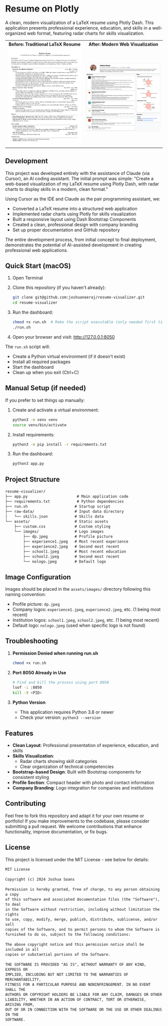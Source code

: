 # Resume on Plotly

A clean, modern visualization of a LaTeX resume using Plotly Dash. This application presents professional experience, education, and skills in a well-organized web format, featuring radar charts for skills visualization.

<table style="border-collapse: collapse;">
<tr>
<th width="50%" style="border: none;">Before: Traditional LaTeX Resume</th>
<th width="50%" style="border: none;">After: Modern Web Visualization</th>
</tr>
<tr>
<td width="50%"><img src="assets/docs/resume-before.png" alt="Traditional LaTeX Resume" width="100%"/></td>
<td width="50%"><img src="assets/docs/resume-after.png" alt="Modern Resume Visualization" width="100%"/></td>
</tr>
</table>

## Development

This project was developed entirely with the assistance of Claude (via Cursor), an AI coding assistant. The initial prompt was simple: "Create a web-based visualization of my LaTeX resume using Plotly Dash, with radar charts to display skills in a modern, clean format."

Using Cursor as the IDE and Claude as the pair programming assistant, we:
- Converted a LaTeX resume into a structured web application
- Implemented radar charts using Plotly for skills visualization
- Built a responsive layout using Dash Bootstrap Components
- Created a clean, professional design with company branding
- Set up proper documentation and GitHub repository

The entire development process, from initial concept to final deployment, demonstrates the potential of AI-assisted development in creating professional web applications.

## Quick Start (macOS)

1. Open Terminal
2. Clone this repository (if you haven't already):
   ```bash
   git clone git@github.com:joshuaneeraj/resume-visualizer.git
   cd resume-visualizer
   ```

3. Run the dashboard:
   ```bash
   chmod +x run.sh  # Make the script executable (only needed first time)
   ./run.sh
   ```

4. Open your browser and visit: http://127.0.0.1:8050

The `run.sh` script will:
- Create a Python virtual environment (if it doesn't exist)
- Install all required packages
- Start the dashboard
- Clean up when you exit (Ctrl+C)

## Manual Setup (if needed)

If you prefer to set things up manually:

1. Create and activate a virtual environment:
   ```bash
   python3 -m venv venv
   source venv/bin/activate
   ```

2. Install requirements:
   ```bash
   python3 -m pip install -r requirements.txt
   ```

3. Run the dashboard:
   ```bash
   python3 app.py
   ```

## Project Structure

```
resume-visualizer/
├── app.py                      # Main application code
├── requirements.txt            # Python dependencies
├── run.sh                     # Startup script
├── raw-data/                  # Input data directory
│   └── skills.json            # Skills data
└── assets/                    # Static assets
    ├── custom.css             # Custom styling
    └── images/                # Logo images
        ├── dp.jpeg            # Profile picture
        ├── experience1.jpeg   # Most recent experience
        ├── experience2.jpeg   # Second most recent
        ├── school1.jpeg       # Most recent education
        ├── school2.jpeg       # Second most recent
        └── nologo.jpeg        # Default logo
```

## Image Configuration

Images should be placed in the `assets/images/` directory following this naming convention:
- Profile picture: `dp.jpeg`
- Company logos: `experience1.jpeg`, `experience2.jpeg`, etc. (1 being most recent)
- Institution logos: `school1.jpeg`, `school2.jpeg`, etc. (1 being most recent)
- Default logo: `nologo.jpeg` (used when specific logo is not found)

## Troubleshooting

1. **Permission Denied when running run.sh**
   ```bash
   chmod +x run.sh
   ```

2. **Port 8050 Already in Use**
   ```bash
   # Find and kill the process using port 8050
   lsof -i :8050
   kill -9 <PID>
   ```

3. **Python Version**
   - This application requires Python 3.8 or newer
   - Check your version: `python3 --version`

## Features

- **Clean Layout**: Professional presentation of experience, education, and skills
- **Skills Visualization**: 
  - Radar charts showing skill categories
  - Clear organization of technical competencies
- **Bootstrap-based Design**: Built with Bootstrap components for consistent styling
- **Profile Section**: Compact header with photo and contact information
- **Company Branding**: Logo integration for companies and institutions

## Contributing

Feel free to fork this repository and adapt it for your own resume or portfolio! If you make improvements to the codebase, please consider submitting a pull request. We welcome contributions that enhance functionality, improve documentation, or fix bugs.

## License

This project is licensed under the MIT License - see below for details:

```
MIT License

Copyright (c) 2024 Joshua Soans

Permission is hereby granted, free of charge, to any person obtaining a copy
of this software and associated documentation files (the "Software"), to deal
in the Software without restriction, including without limitation the rights
to use, copy, modify, merge, publish, distribute, sublicense, and/or sell
copies of the Software, and to permit persons to whom the Software is
furnished to do so, subject to the following conditions:

The above copyright notice and this permission notice shall be included in all
copies or substantial portions of the Software.

THE SOFTWARE IS PROVIDED "AS IS", WITHOUT WARRANTY OF ANY KIND, EXPRESS OR
IMPLIED, INCLUDING BUT NOT LIMITED TO THE WARRANTIES OF MERCHANTABILITY,
FITNESS FOR A PARTICULAR PURPOSE AND NONINFRINGEMENT. IN NO EVENT SHALL THE
AUTHORS OR COPYRIGHT HOLDERS BE LIABLE FOR ANY CLAIM, DAMAGES OR OTHER
LIABILITY, WHETHER IN AN ACTION OF CONTRACT, TORT OR OTHERWISE, ARISING FROM,
OUT OF OR IN CONNECTION WITH THE SOFTWARE OR THE USE OR OTHER DEALINGS IN THE
SOFTWARE.
``` 